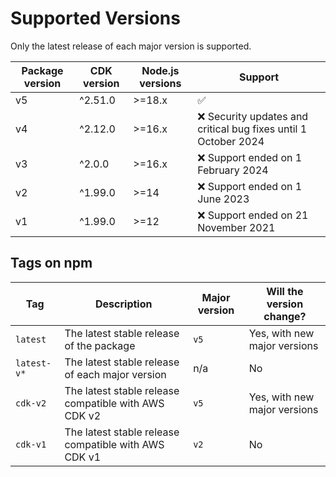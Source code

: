 # Supported Versions

Only the latest release of each major version is supported.

| Package version | CDK version | Node.js versions | Support                                                       |
| --------------- | ----------- | ---------------- | ------------------------------------------------------------- |
| v5 | ^2.51.0 | >=18.x | :white_check_mark: |
| v4 | ^2.12.0 | >=16.x | :x: Security updates and critical bug fixes until 1 October 2024 |
| v3 | ^2.0.0 | >=16.x | :x: Support ended on 1 February 2024 |
| v2 | ^1.99.0 | >=14 | :x: Support ended on 1 June 2023 |
| v1 | ^1.99.0 | >=12 | :x: Support ended on 21 November 2021 |

## Tags on npm

| Tag         | Description                                          | Major version | Will the version change?     |
| ----------- | ---------------------------------------------------- | ------------- | ---------------------------- |
| `latest`    | The latest stable release of the package             | `v5`          | Yes, with new major versions |
| `latest-v*` | The latest stable release of each major version      | n/a           | No                           |
| `cdk-v2`    | The latest stable release compatible with AWS CDK v2 | `v5`          | Yes, with new major versions |
| `cdk-v1`    | The latest stable release compatible with AWS CDK v1 | `v2`          | No                           |
